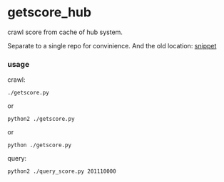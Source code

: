 getscore_hub
============

crawl score from cache of hub system.

Separate to a single repo for convinience. And the old location: [snippet](https://github.com/atupal/snippet/tree/master/crawler_snippet/hub_score_old)


### usage ###

crawl:

```shell
./getscore.py
```
or
```shell
python2 ./getscore.py
```

or 
```shell
python ./getscore.py
```

query:
```shell
python2 ./query_score.py 201110000

```
